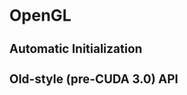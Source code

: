 OpenGL
======

Automatic Initialization
------------------------

Old-style (pre-CUDA 3.0) API
----------------------------
